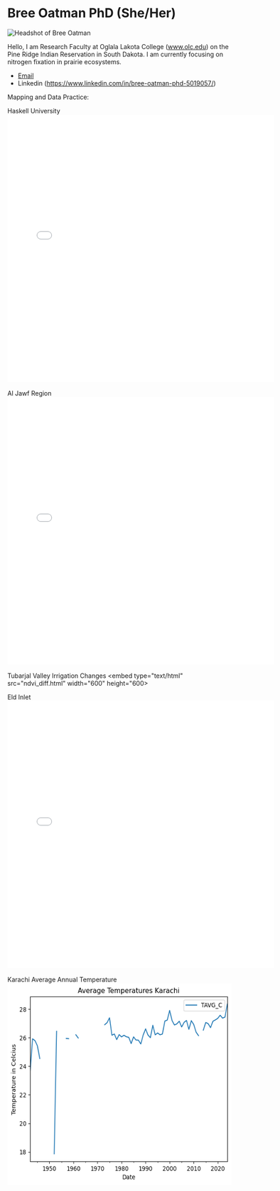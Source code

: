 




# Bree Oatman PhD (She/Her) 

![Headshot of Bree Oatman](https://sdepscor.org/wp-content/uploads/2024/03/Bree-Oatman.png)

Hello, I am Research Faculty at Oglala Lakota College (www.olc.edu) on the Pine Ridge Indian Reservation in South Dakota. I am currently focusing on nitrogen fixation in prairie ecosystems. 

- [Email](boatman@olc.edu)
- Linkedin (https://www.linkedin.com/in/bree-oatman-phd-5019057/)
  
Mapping and Data Practice:

Haskell University
<embed type="text/html" src="haskell.html" width="600" height="600">

Al Jawf Region
<embed type="text/html" src="aljawfregion.html" width="600" height="600">

Tubarjal Valley Irrigation Changes
<embed type="text/html" src="ndvi_diff.html" width="600" height="600>

Eld Inlet
<embed type="text/html" src="eld.html" width="600" height="600">

Karachi Average Annual Temperature
<img width="563" height="453" alt="Karachi average temp" src="/img/Karachi average temp.png" />
